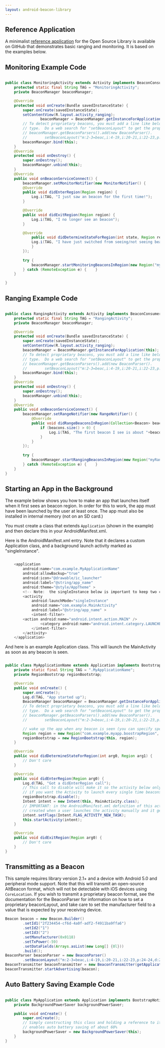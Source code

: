 ```yaml
---
layout: android-beacon-library
---
```


## Reference Application

A minimalist [reference application](https://github.com/AltBeacon/android-beacon-library-reference) for the Open Source Library is available on GitHub that demonstrates basic ranging and monitoring.  It is based on the examples below.

## Monitoring Example Code

```java

public class MonitoringActivity extends Activity implements BeaconConsumer {
    protected static final String TAG = "MonitoringActivity";
    private BeaconManager beaconManager;

    @Override
    protected void onCreate(Bundle savedInstanceState) {
        super.onCreate(savedInstanceState);
        setContentView(R.layout.activity_ranging);
                beaconManager = BeaconManager.getInstanceForApplication(this);
        // To detect proprietary beacons, you must add a line like below corresponding to your beacon
        // type.  Do a web search for "setBeaconLayout" to get the proper expression.
        // beaconManager.getBeaconParsers().add(new BeaconParser().
        //        setBeaconLayout("m:2-3=beac,i:4-19,i:20-21,i:22-23,p:24-24,d:25-25"));
        beaconManager.bind(this);
    }
    @Override 
    protected void onDestroy() {
        super.onDestroy();
        beaconManager.unbind(this);
    }
    @Override
    public void onBeaconServiceConnect() {
        beaconManager.setMonitorNotifier(new MonitorNotifier() {
        @Override
        public void didEnterRegion(Region region) {
            Log.i(TAG, "I just saw an beacon for the first time!");        
        }

        @Override
        public void didExitRegion(Region region) {
            Log.i(TAG, "I no longer see an beacon");
        }

        @Override
            public void didDetermineStateForRegion(int state, Region region) {
            Log.i(TAG, "I have just switched from seeing/not seeing beacons: "+state);        
            }
        });
        
        try {
            beaconManager.startMonitoringBeaconsInRegion(new Region("myMonitoringUniqueId", null, null, null));
        } catch (RemoteException e) {    }
    }

}

```


## Ranging Example Code

```java

public class RangingActivity extends Activity implements BeaconConsumer {
    protected static final String TAG = "RangingActivity";
    private BeaconManager beaconManager;

    @Override
    protected void onCreate(Bundle savedInstanceState) {
        super.onCreate(savedInstanceState);
        setContentView(R.layout.activity_ranging);
        beaconManager = BeaconManager.getInstanceForApplication(this);
        // To detect proprietary beacons, you must add a line like below corresponding to your beacon
        // type.  Do a web search for "setBeaconLayout" to get the proper expression.
        // beaconManager.getBeaconParsers().add(new BeaconParser().
        //        setBeaconLayout("m:2-3=beac,i:4-19,i:20-21,i:22-23,p:24-24,d:25-25"));
        beaconManager.bind(this);
    }
    @Override 
    protected void onDestroy() {
        super.onDestroy();
        beaconManager.unbind(this);
    }
    @Override
    public void onBeaconServiceConnect() {
        beaconManager.setRangeNotifier(new RangeNotifier() {
            @Override 
            public void didRangeBeaconsInRegion(Collection<Beacon> beacons, Region region) {
                if (beacons.size() > 0) {
                    Log.i(TAG, "The first beacon I see is about "+beacons.iterator().next().getDistance()+" meters away.");        
                }
            }
        });
        
        try {
            beaconManager.startRangingBeaconsInRegion(new Region("myRangingUniqueId", null, null, null));
        } catch (RemoteException e) {    }
    }
}

```

## Starting an App in the Background 

The example below shows you how to make an app that launches itself when it first sees an beacon region.  In order for this to work, the app must have been launched
by the user at least once.  The app must also be installed in internal memory (not on an SD card.)

You must create a class that extends `Application` (shown in the example) and then declare this in your AndroidManifest.xml.

Here is the AndroidManifest.xml entry.  Note that it declares a custom Application class, and a background launch activity marked as "singleInstance".

```java

    <application 
        android:name="com.example.MyApplicationName"
        android:allowBackup="true"
        android:icon="@drawable/ic_launcher"
        android:label="@string/app_name"
        android:theme="@style/AppTheme" >
        <!-- Note:  the singleInstance below is important to keep two copies of your activity from getting launched on automatic startup -->
        <activity
            android:launchMode="singleInstance"  
            android:name="com.example.MainActivity"
            android:label="@string/app_name" >
            <intent-filter>
        <action android:name="android.intent.action.MAIN" />
                <category android:name="android.intent.category.LAUNCHER" />
            </intent-filter>
        </activity>
    </application>
```


And here is an example Application class.  This will launch the MainActivity as soon as any beacon is seen.

```java

public class MyApplicationName extends Application implements BootstrapNotifier {
    private static final String TAG = ".MyApplicationName";
    private RegionBootstrap regionBootstrap;

    @Override
    public void onCreate() {
        super.onCreate();
        Log.d(TAG, "App started up");
        BeaconManager beaconManager = BeaconManager.getInstanceForApplication(this);
        // To detect proprietary beacons, you must add a line like below corresponding to your beacon
        // type.  Do a web search for "setBeaconLayout" to get the proper expression.
        // beaconManager.getBeaconParsers().add(new BeaconParser().
        //        setBeaconLayout("m:2-3=beac,i:4-19,i:20-21,i:22-23,p:24-24,d:25-25"));

        // wake up the app when any beacon is seen (you can specify specific id filers in the parameters below)
        Region region = new Region("com.example.myapp.boostrapRegion", null, null, null);
        regionBootstrap = new RegionBootstrap(this, region);
    }

    @Override
    public void didDetermineStateForRegion(int arg0, Region arg1) {
        // Don't care
    }

    @Override
    public void didEnterRegion(Region arg0) {
        Log.d(TAG, "Got a didEnterRegion call");
        // This call to disable will make it so the activity below only gets launched the first time a beacon is seen (until the next time the app is launched)
        // if you want the Activity to launch every single time beacons come into view, remove this call.  
        regionBootstrap.disable();
        Intent intent = new Intent(this, MainActivity.class);
        // IMPORTANT: in the AndroidManifest.xml definition of this activity, you must set android:launchMode="singleInstance" or you will get two instances
        // created when a user launches the activity manually and it gets launched from here.
        intent.setFlags(Intent.FLAG_ACTIVITY_NEW_TASK);
        this.startActivity(intent);
    }

    @Override
    public void didExitRegion(Region arg0) {
        // Don't care
    }        
}

```

## Transmitting as a Beacon 

This sample requires library version 2.1+ and a device with Android 5.0 and peripheral mode support.  Note that this will transmit
an open-source AltBeacon format, which will not be detectable with iOS devices using `CoreLocation`.   If you wish
to transmit a proprietary beacon format, see the documentation for the BeaconParser for information on how to set a proprietary
beaconLayout, and take care to set the manufacturer field to a value that is expected by your receiving device.

```java
Beacon beacon = new Beacon.Builder()
        .setId1("2f234454-cf6d-4a0f-adf2-f4911ba9ffa6")
        .setId2("1")
        .setId3("2")
        .setManufacturer(0x0118)
        .setTxPower(-59)
        .setDataFields(Arrays.asList(new Long[] {0l}))
        .build();
BeaconParser beaconParser = new BeaconParser()
        .setBeaconLayout("m:2-3=beac,i:4-19,i:20-21,i:22-23,p:24-24,d:25-25");
BeaconTransmitter beaconTransmitter = new BeaconTransmitter(getApplicationContext(), beaconParser); 
beaconTransmitter.startAdvertising(beacon);
```

## Auto Battery Saving Example Code 

```java

public class MyApplication extends Application implements BootstrapNotifier {
    private BackgroundPowerSaver backgroundPowerSaver;

    public void onCreate() {
        super.onCreate();
        // Simply constructing this class and holding a reference to it in your custom Application class
        // enables auto battery saving of about 60%
        backgroundPowerSaver = new BackgroundPowerSaver(this);
    }
}

```
